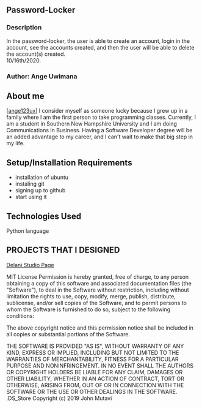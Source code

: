 ## Password-Locker

### Description
In the password-locker, the user is able to create an account, login in the account, see the accounts created, and then the user will be able to delete the account(s) created.  
10/16th/2020.

### Author: Ange Uwimana

## About me
[[ange123ux](https://github.com/ange123ux/password-locker)]
I consider myself as someone lucky because I grew up in a family where I am the first person to take programming classes. Currently, I am a student in Southern New Hampshire University and I am doing Communications in Business. Having a Software Developer degree will be an added advantage to my career, and I can't wait to make that big step in my life. 

## Setup/Installation Requirements

* installation of ubuntu
* instaling git
* signing up to github 
* start using it
## Technologies Used
Python language

  ## PROJECTS THAT I DESIGNED
[Delani Studio Page](https://ange123ux.github.io/delani-studio/)

MIT License
Permission is hereby granted, free of charge, to any person obtaining a copy
of this software and associated documentation files (the "Software"), to deal
in the Software without restriction, including without limitation the rights
to use, copy, modify, merge, publish, distribute, sublicense, and/or sell
copies of the Software, and to permit persons to whom the Software is
furnished to do so, subject to the following conditions:

The above copyright notice and this permission notice shall be included in all
copies or substantial portions of the Software.

THE SOFTWARE IS PROVIDED "AS IS", WITHOUT WARRANTY OF ANY KIND, EXPRESS OR
IMPLIED, INCLUDING BUT NOT LIMITED TO THE WARRANTIES OF MERCHANTABILITY,
FITNESS FOR A PARTICULAR PURPOSE AND NONINFRINGEMENT. IN NO EVENT SHALL THE
AUTHORS OR COPYRIGHT HOLDERS BE LIABLE FOR ANY CLAIM, DAMAGES OR OTHER
LIABILITY, WHETHER IN AN ACTION OF CONTRACT, TORT OR OTHERWISE, ARISING FROM,
OUT OF OR IN CONNECTION WITH THE SOFTWARE OR THE USE OR OTHER DEALINGS IN THE
SOFTWARE.
.DS_Store
Copyright (c) 2019 John Mutavi